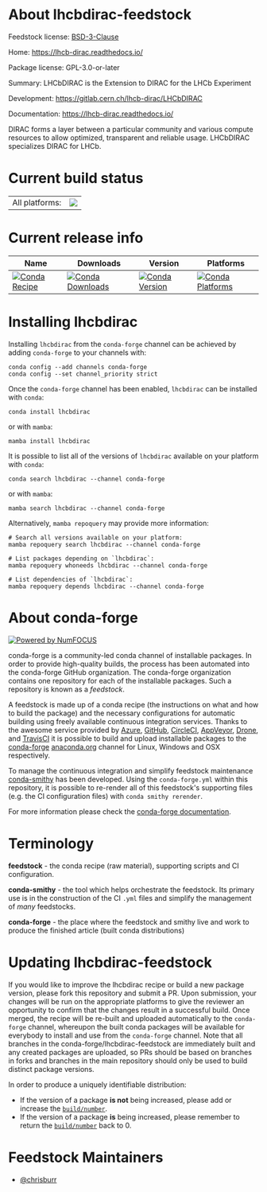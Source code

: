 About lhcbdirac-feedstock
=========================

Feedstock license: [BSD-3-Clause](https://github.com/conda-forge/lhcbdirac-feedstock/blob/main/LICENSE.txt)

Home: https://lhcb-dirac.readthedocs.io/

Package license: GPL-3.0-or-later

Summary: LHCbDIRAC is the Extension to DIRAC for the LHCb Experiment

Development: https://gitlab.cern.ch/lhcb-dirac/LHCbDIRAC

Documentation: https://lhcb-dirac.readthedocs.io/

DIRAC forms a layer between a particular community and various compute
resources to allow optimized, transparent and reliable usage. LHCbDIRAC
specializes DIRAC for LHCb.


Current build status
====================


<table><tr><td>All platforms:</td>
    <td>
      <a href="https://dev.azure.com/conda-forge/feedstock-builds/_build/latest?definitionId=6767&branchName=main">
        <img src="https://dev.azure.com/conda-forge/feedstock-builds/_apis/build/status/lhcbdirac-feedstock?branchName=main">
      </a>
    </td>
  </tr>
</table>

Current release info
====================

| Name | Downloads | Version | Platforms |
| --- | --- | --- | --- |
| [![Conda Recipe](https://img.shields.io/badge/recipe-lhcbdirac-green.svg)](https://anaconda.org/conda-forge/lhcbdirac) | [![Conda Downloads](https://img.shields.io/conda/dn/conda-forge/lhcbdirac.svg)](https://anaconda.org/conda-forge/lhcbdirac) | [![Conda Version](https://img.shields.io/conda/vn/conda-forge/lhcbdirac.svg)](https://anaconda.org/conda-forge/lhcbdirac) | [![Conda Platforms](https://img.shields.io/conda/pn/conda-forge/lhcbdirac.svg)](https://anaconda.org/conda-forge/lhcbdirac) |

Installing lhcbdirac
====================

Installing `lhcbdirac` from the `conda-forge` channel can be achieved by adding `conda-forge` to your channels with:

```
conda config --add channels conda-forge
conda config --set channel_priority strict
```

Once the `conda-forge` channel has been enabled, `lhcbdirac` can be installed with `conda`:

```
conda install lhcbdirac
```

or with `mamba`:

```
mamba install lhcbdirac
```

It is possible to list all of the versions of `lhcbdirac` available on your platform with `conda`:

```
conda search lhcbdirac --channel conda-forge
```

or with `mamba`:

```
mamba search lhcbdirac --channel conda-forge
```

Alternatively, `mamba repoquery` may provide more information:

```
# Search all versions available on your platform:
mamba repoquery search lhcbdirac --channel conda-forge

# List packages depending on `lhcbdirac`:
mamba repoquery whoneeds lhcbdirac --channel conda-forge

# List dependencies of `lhcbdirac`:
mamba repoquery depends lhcbdirac --channel conda-forge
```


About conda-forge
=================

[![Powered by
NumFOCUS](https://img.shields.io/badge/powered%20by-NumFOCUS-orange.svg?style=flat&colorA=E1523D&colorB=007D8A)](https://numfocus.org)

conda-forge is a community-led conda channel of installable packages.
In order to provide high-quality builds, the process has been automated into the
conda-forge GitHub organization. The conda-forge organization contains one repository
for each of the installable packages. Such a repository is known as a *feedstock*.

A feedstock is made up of a conda recipe (the instructions on what and how to build
the package) and the necessary configurations for automatic building using freely
available continuous integration services. Thanks to the awesome service provided by
[Azure](https://azure.microsoft.com/en-us/services/devops/), [GitHub](https://github.com/),
[CircleCI](https://circleci.com/), [AppVeyor](https://www.appveyor.com/),
[Drone](https://cloud.drone.io/welcome), and [TravisCI](https://travis-ci.com/)
it is possible to build and upload installable packages to the
[conda-forge](https://anaconda.org/conda-forge) [anaconda.org](https://anaconda.org/)
channel for Linux, Windows and OSX respectively.

To manage the continuous integration and simplify feedstock maintenance
[conda-smithy](https://github.com/conda-forge/conda-smithy) has been developed.
Using the ``conda-forge.yml`` within this repository, it is possible to re-render all of
this feedstock's supporting files (e.g. the CI configuration files) with ``conda smithy rerender``.

For more information please check the [conda-forge documentation](https://conda-forge.org/docs/).

Terminology
===========

**feedstock** - the conda recipe (raw material), supporting scripts and CI configuration.

**conda-smithy** - the tool which helps orchestrate the feedstock.
                   Its primary use is in the construction of the CI ``.yml`` files
                   and simplify the management of *many* feedstocks.

**conda-forge** - the place where the feedstock and smithy live and work to
                  produce the finished article (built conda distributions)


Updating lhcbdirac-feedstock
============================

If you would like to improve the lhcbdirac recipe or build a new
package version, please fork this repository and submit a PR. Upon submission,
your changes will be run on the appropriate platforms to give the reviewer an
opportunity to confirm that the changes result in a successful build. Once
merged, the recipe will be re-built and uploaded automatically to the
`conda-forge` channel, whereupon the built conda packages will be available for
everybody to install and use from the `conda-forge` channel.
Note that all branches in the conda-forge/lhcbdirac-feedstock are
immediately built and any created packages are uploaded, so PRs should be based
on branches in forks and branches in the main repository should only be used to
build distinct package versions.

In order to produce a uniquely identifiable distribution:
 * If the version of a package **is not** being increased, please add or increase
   the [``build/number``](https://docs.conda.io/projects/conda-build/en/latest/resources/define-metadata.html#build-number-and-string).
 * If the version of a package **is** being increased, please remember to return
   the [``build/number``](https://docs.conda.io/projects/conda-build/en/latest/resources/define-metadata.html#build-number-and-string)
   back to 0.

Feedstock Maintainers
=====================

* [@chrisburr](https://github.com/chrisburr/)


<!-- dummy commit to enable rerendering -->

